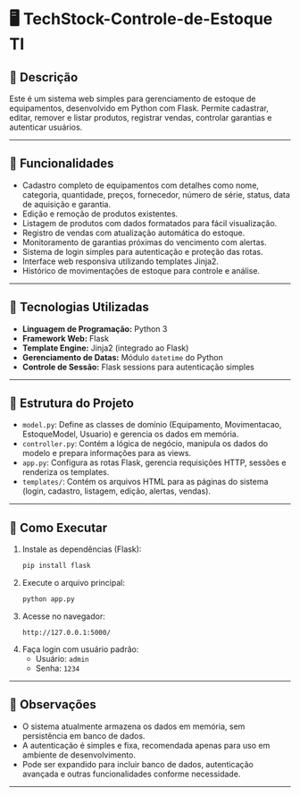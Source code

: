 # 🖥️ TechStock-Controle-de-Estoque TI
## 🔵 Descrição

Este é um sistema web simples para gerenciamento de estoque de equipamentos, desenvolvido em Python com Flask. Permite cadastrar, editar, remover e listar produtos, registrar vendas, controlar garantias e autenticar usuários.

---

## 🔵 Funcionalidades

- Cadastro completo de equipamentos com detalhes como nome, categoria, quantidade, preços, fornecedor, número de série, status, data de aquisição e garantia.
- Edição e remoção de produtos existentes.
- Listagem de produtos com dados formatados para fácil visualização.
- Registro de vendas com atualização automática do estoque.
- Monitoramento de garantias próximas do vencimento com alertas.
- Sistema de login simples para autenticação e proteção das rotas.
- Interface web responsiva utilizando templates Jinja2.
- Histórico de movimentações de estoque para controle e análise.

---

## 🔵 Tecnologias Utilizadas

- **Linguagem de Programação:** Python 3
- **Framework Web:** Flask
- **Template Engine:** Jinja2 (integrado ao Flask)
- **Gerenciamento de Datas:** Módulo `datetime` do Python
- **Controle de Sessão:** Flask sessions para autenticação simples

---

## 🔵 Estrutura do Projeto

- `model.py`: Define as classes de domínio (Equipamento, Movimentacao, EstoqueModel, Usuario) e gerencia os dados em memória.
- `controller.py`: Contém a lógica de negócio, manipula os dados do modelo e prepara informações para as views.
- `app.py`: Configura as rotas Flask, gerencia requisições HTTP, sessões e renderiza os templates.
- `templates/`: Contém os arquivos HTML para as páginas do sistema (login, cadastro, listagem, edição, alertas, vendas).

---

## 🔵 Como Executar

1. Instale as dependências (Flask):  
   ```bash
   pip install flask
   ```
2. Execute o arquivo principal:  
   ```bash
   python app.py
   ```
3. Acesse no navegador:  
   ```
   http://127.0.0.1:5000/
   ```
4. Faça login com usuário padrão:  
   - Usuário: `admin`  
   - Senha: `1234`

---

## 🔵 Observações

- O sistema atualmente armazena os dados em memória, sem persistência em banco de dados.
- A autenticação é simples e fixa, recomendada apenas para uso em ambiente de desenvolvimento.
- Pode ser expandido para incluir banco de dados, autenticação avançada e outras funcionalidades conforme necessidade.

---

